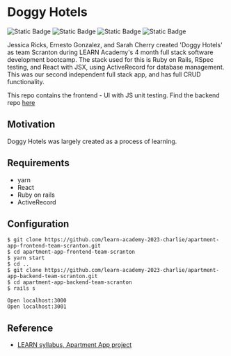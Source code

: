 # Doggy Hotels 
![Static Badge](https://img.shields.io/badge/stack-ruby%20on%20rails-darkred) ![Static Badge](https://img.shields.io/badge/UI-react-steelblue) ![Static Badge](https://img.shields.io/badge/testing-rspec%2Fjs%20unit-darkgreen) ![Static Badge](https://img.shields.io/badge/db-activerecord-midnightblue)


Jessica Ricks, Ernesto Gonzalez, and Sarah Cherry created 'Doggy Hotels' as team Scranton during LEARN Academy's 4 month full stack software development bootcamp. The stack used for this is Ruby on Rails, RSpec testing, and React with JSX, using ActiveRecord for database management. This was our second independent full stack app, and has full CRUD functionality. 

This repo contains the frontend - UI with JS unit testing. Find the backend repo [here](https://github.com/learn-academy-2023-charlie/apartment-app-backend-team-scranton/edit/main/README.md)

## Motivation
Doggy Hotels was largely created as a process of learning.

## Requirements
 - yarn
 - React
 - Ruby on rails
 - ActiveRecord

## Configuration
  ```
  $ git clone https://github.com/learn-academy-2023-charlie/apartment-app-frontend-team-scranton.git
  $ cd apartment-app-frontend-team-scranton
  $ yarn start
  $ cd ..
  $ git clone https://github.com/learn-academy-2023-charlie/apartment-app-backend-team-scranton.git
  $ cd apartment-app-backend-team-scranton
  $ rails s
  
  Open localhost:3000
  Open localhost:3001
  ```

## Reference
+ [LEARN syllabus, Apartment App project](https://github.com/learn-academy-2023-charlie/syllabus#unit-nine-react-and-rails-with-authentication)
